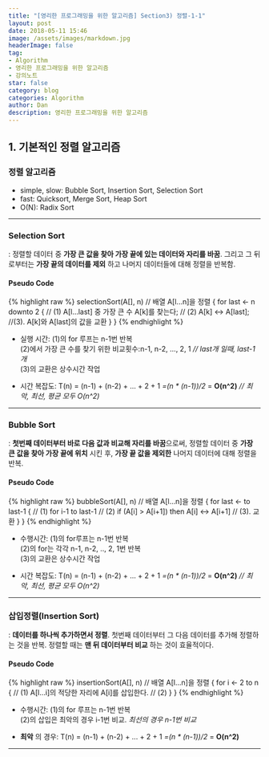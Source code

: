 ```yaml
---
title: "[영리한 프로그래밍을 위한 알고리즘] Section3) 정렬-1-1"
layout: post
date: 2018-05-11 15:46
image: /assets/images/markdown.jpg
headerImage: false
tag:
- Algorithm
- 영리한 프로그래밍을 위한 알고리즘
- 강의노트
star: false
category: blog
categories: Algorithm
author: Dan
description: 영리한 프로그래밍을 위한 알고리즘
---
```

## 1. 기본적인 정렬 알고리즘

### 정렬 알고리즘
* simple, slow: Bubble Sort, Insertion Sort, Selection Sort
* fast: Quicksort, Merge Sort, Heap Sort
* O(N): Radix Sort

---
### Selection Sort
: 정렬할 데이터 중 <span class="evidence-skyblue">**가장 큰 값을 찾아 가장 끝에 있는 데이터와 자리를 바꿈**</span>. 그리고 그 뒤로부터는 **가장 끝의 데이터를 제외** 하고 나머지 데이터들에 대해 정렬을 반복함.<br>

#### Pseudo Code
{% highlight raw %}
selectionSort(A[], n) // 배열 A[l...n]을 정렬
{
  for last ← n downto 2 { // (1)
    A[l...last] 중 가장 큰 수 A[k]를 찾는다; // (2)
    A[k] ↔️ A[last]; //(3). A[k]와 A[last]의 값을 교환
  }
}
{% endhighlight %}

* 실행 시간:
(1)의 for 루프는 n-1번 반복<br>
(2)에서 가장 큰 수를 찾기 위한 비교횟수:n-1, n-2, ..., 2, 1 *// last개 일때,  last-1개* <br>
(3)의 교환은 상수시간 작업

* 시간 복잡도: T(n) = (n-1) + (n-2) + ... + 2 + 1 *=(n * (n-1))/2* = **O(n^2)** *// 최악, 최선, 평균 모두 O(n^2)*

---
### Bubble Sort
: <span class="evidence-skyblue">**첫번째 데이터부터 바로 다음 값과 비교해 자리를 바꿈**</span>으로써, 정렬할 데이터 중 **가장 큰 값을 찾아 가장 끝에 위치** 시킨 후, **가장 끝 값을 제외한** 나머지 데이터에 대해 정렬을 반복.<br>

#### Pseudo Code
{% highlight raw %}
bubbleSort(A[], n) // 배열 A[l...n]을 정렬
{
  for last ← to last-1 { // (1)
    for i-1 to last-1 // (2)
      if (A[i] > A[i+1]) then A[i] ↔️ A[i+1] // (3). 교환
  }
}
{% endhighlight %}

* 수행시간:
(1)의 for루프는 n-1번 반복<br>
(2)의 for는 각각 n-1, n-2, .., 2, 1번 반복<br>
(3)의 교환은 상수시간 작업

* 시간 복잡도: T(n) = (n-1) + (n-2) + ... + 2 + 1 *=(n * (n-1))/2* = **O(n^2)** *// 최악, 최선, 평균 모두 O(n^2)*

---
### 삽입정렬(Insertion Sort)
: <span class="evidence-skyblue">**데이터를 하나씩 추가하면서 정렬**</span>. 첫번째 데이터부터 그 다음 데이터를 추가해 정렬하는 것을 반복. 정렬할 때는 **맨 뒤 데이터부터 비교** 하는 것이 효율적이다.

#### Pseudo Code
{% highlight raw %}
insertionSort(A[], n) // 배열 A[l...n]을 정렬
{
  for i ← 2 to n { // (1)
    A[l...i]의 적당한 자리에 A[i]를 삽입한다. // (2)
  }
}
{% endhighlight %}

* 수행시간:
(1)의 for 루프는 n-1번 반복 <br>
(2)의 삽입은 최악의 경우  i-1번 비교. *최선의 경우 n-1번 비교*

* **최악** 의 경우: T(n) = (n-1) + (n-2) + ... + 2 + 1 *=(n * (n-1))/2* = **O(n^2)**

---
